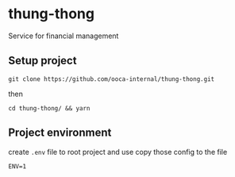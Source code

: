 # thung-thong
Service for financial management 


## Setup project

```
git clone https://github.com/ooca-internal/thung-thong.git
```
then
```
cd thung-thong/ && yarn
```

## Project environment 
create `.env` file to root project and use copy those config to the file
```
ENV=1
```
